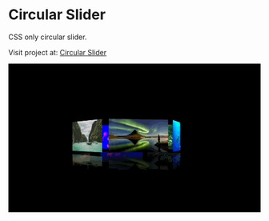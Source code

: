 # Circular Slider

CSS only circular slider.

Visit project at: [Circular Slider](https://marina-ferreira.github.io/circular-slider/)

![Circular Slider Demo](./slider.gif)
